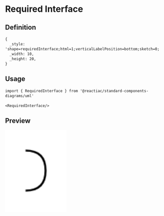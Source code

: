 # Required Interface

## Definition

```
{
  _style: 'shape=requiredInterface;html=1;verticalLabelPosition=bottom;sketch=0;',
  _width: 10,
  _height: 20,
}
```

## Usage

```
import { RequiredInterface } from '@reactiac/standard-components-diagrams/uml'

<RequiredInterface/>
```

## Preview

<img src="./required-interface.png" width="200"/>
